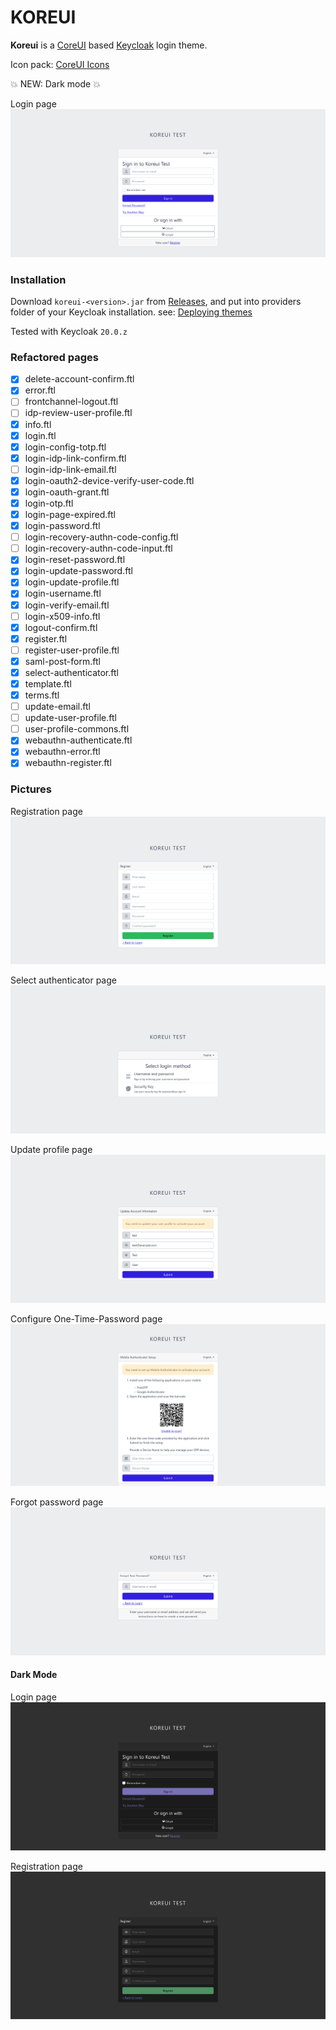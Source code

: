 # KOREUI

**Koreui** is a [CoreUI](https://coreui.io/) based [Keycloak](https://www.keycloak.org/) login theme.

Icon pack: [CoreUI Icons](https://coreui.io/icons/)


:boom: NEW: Dark mode :boom:

Login page
![Login page](img/login.png)

### Installation

Download `koreui-<version>.jar` from [Releases](https://github.com/nkelemen18/koreui/releases), and put into providers folder of your Keycloak installation.
see: [Deploying themes](https://www.keycloak.org/docs/latest/server_development/#deploying-themes)

Tested with Keycloak `20.0.z`

### Refactored pages

- [x] delete-account-confirm.ftl
- [x] error.ftl
- [ ] frontchannel-logout.ftl
- [ ] idp-review-user-profile.ftl
- [x] info.ftl
- [x] login.ftl
- [x] login-config-totp.ftl
- [x] login-idp-link-confirm.ftl
- [ ] login-idp-link-email.ftl
- [x] login-oauth2-device-verify-user-code.ftl
- [x] login-oauth-grant.ftl
- [x] login-otp.ftl
- [x] login-page-expired.ftl
- [x] login-password.ftl
- [ ] login-recovery-authn-code-config.ftl
- [ ] login-recovery-authn-code-input.ftl
- [x] login-reset-password.ftl
- [x] login-update-password.ftl
- [x] login-update-profile.ftl
- [x] login-username.ftl
- [x] login-verify-email.ftl
- [ ] login-x509-info.ftl
- [x] logout-confirm.ftl
- [x] register.ftl
- [ ] register-user-profile.ftl
- [x] saml-post-form.ftl
- [x] select-authenticator.ftl
- [x] template.ftl
- [x] terms.ftl
- [ ] update-email.ftl
- [ ] update-user-profile.ftl
- [ ] user-profile-commons.ftl
- [x] webauthn-authenticate.ftl
- [x] webauthn-error.ftl
- [x] webauthn-register.ftl

### Pictures

Registration page
![Registration page](img/register.png)

Select authenticator page
![Select authenticator page](img/select_authenticator.png)

Update profile page
![Update profile page](img/update_profile.png)

Configure One-Time-Password page
![Configure One-Time-Password page](img/config_totp.png)

Forgot password page
![Forgot password page](img/forgot_password.png)

#### Dark Mode


Login page
![Login page](img/login_dark.png)

Registration page
![Registration page](img/register_dark.png)